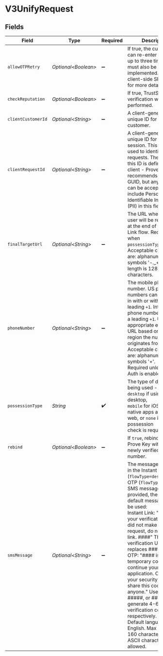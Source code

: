 # V3UnifyRequest


## Fields

| Field                                                                                                                                                                                                                                                                                                                                                                                                                                                                                                                                                                                                                             | Type                                                                                                                                                                                                                                                                                                                                                                                                                                                                                                                                                                                                                              | Required                                                                                                                                                                                                                                                                                                                                                                                                                                                                                                                                                                                                                          | Description                                                                                                                                                                                                                                                                                                                                                                                                                                                                                                                                                                                                                       | Example                                                                                                                                                                                                                                                                                                                                                                                                                                                                                                                                                                                                                           |
| --------------------------------------------------------------------------------------------------------------------------------------------------------------------------------------------------------------------------------------------------------------------------------------------------------------------------------------------------------------------------------------------------------------------------------------------------------------------------------------------------------------------------------------------------------------------------------------------------------------------------------- | --------------------------------------------------------------------------------------------------------------------------------------------------------------------------------------------------------------------------------------------------------------------------------------------------------------------------------------------------------------------------------------------------------------------------------------------------------------------------------------------------------------------------------------------------------------------------------------------------------------------------------- | --------------------------------------------------------------------------------------------------------------------------------------------------------------------------------------------------------------------------------------------------------------------------------------------------------------------------------------------------------------------------------------------------------------------------------------------------------------------------------------------------------------------------------------------------------------------------------------------------------------------------------- | --------------------------------------------------------------------------------------------------------------------------------------------------------------------------------------------------------------------------------------------------------------------------------------------------------------------------------------------------------------------------------------------------------------------------------------------------------------------------------------------------------------------------------------------------------------------------------------------------------------------------------- | --------------------------------------------------------------------------------------------------------------------------------------------------------------------------------------------------------------------------------------------------------------------------------------------------------------------------------------------------------------------------------------------------------------------------------------------------------------------------------------------------------------------------------------------------------------------------------------------------------------------------------- |
| `allowOTPRetry`                                                                                                                                                                                                                                                                                                                                                                                                                                                                                                                                                                                                                   | *Optional\<Boolean>*                                                                                                                                                                                                                                                                                                                                                                                                                                                                                                                                                                                                              | :heavy_minus_sign:                                                                                                                                                                                                                                                                                                                                                                                                                                                                                                                                                                                                                | If true, the customer can re-enter the OTP up to three times. Code must also be implemented. See client-side SDK guide for more details.                                                                                                                                                                                                                                                                                                                                                                                                                                                                                          | true                                                                                                                                                                                                                                                                                                                                                                                                                                                                                                                                                                                                                              |
| `checkReputation`                                                                                                                                                                                                                                                                                                                                                                                                                                                                                                                                                                                                                 | *Optional\<Boolean>*                                                                                                                                                                                                                                                                                                                                                                                                                                                                                                                                                                                                              | :heavy_minus_sign:                                                                                                                                                                                                                                                                                                                                                                                                                                                                                                                                                                                                                | If true, TrustScore verification will be performed.                                                                                                                                                                                                                                                                                                                                                                                                                                                                                                                                                                               | true                                                                                                                                                                                                                                                                                                                                                                                                                                                                                                                                                                                                                              |
| `clientCustomerId`                                                                                                                                                                                                                                                                                                                                                                                                                                                                                                                                                                                                                | *Optional\<String>*                                                                                                                                                                                                                                                                                                                                                                                                                                                                                                                                                                                                               | :heavy_minus_sign:                                                                                                                                                                                                                                                                                                                                                                                                                                                                                                                                                                                                                | A client-generated unique ID for a specific customer.                                                                                                                                                                                                                                                                                                                                                                                                                                                                                                                                                                             | e0f78bc2-f748-4eda-9d29-d756844507fc                                                                                                                                                                                                                                                                                                                                                                                                                                                                                                                                                                                              |
| `clientRequestId`                                                                                                                                                                                                                                                                                                                                                                                                                                                                                                                                                                                                                 | *Optional\<String>*                                                                                                                                                                                                                                                                                                                                                                                                                                                                                                                                                                                                               | :heavy_minus_sign:                                                                                                                                                                                                                                                                                                                                                                                                                                                                                                                                                                                                                | A client-generated unique ID for a specific session. This can be used to identify specific requests. The format of this ID is defined by the client - Prove recommends using a GUID, but any format can be accepted. Do not include Personally Identifiable Information (PII) in this field.                                                                                                                                                                                                                                                                                                                                      | 71010d88-d0e7-4a24-9297-d1be6fefde81                                                                                                                                                                                                                                                                                                                                                                                                                                                                                                                                                                                              |
| `finalTargetUrl`                                                                                                                                                                                                                                                                                                                                                                                                                                                                                                                                                                                                                  | *Optional\<String>*                                                                                                                                                                                                                                                                                                                                                                                                                                                                                                                                                                                                               | :heavy_minus_sign:                                                                                                                                                                                                                                                                                                                                                                                                                                                                                                                                                                                                                | The URL where the end user will be redirected at the end of Instant Link flow. Required when `possessionType=desktop`.<br/>Acceptable characters are: alphanumeric with symbols '-._+=/:?'. Max length is 128 characters.                                                                                                                                                                                                                                                                                                                                                                                                         | https://www.example.com/landing-page                                                                                                                                                                                                                                                                                                                                                                                                                                                                                                                                                                                              |
| `phoneNumber`                                                                                                                                                                                                                                                                                                                                                                                                                                                                                                                                                                                                                     | *Optional\<String>*                                                                                                                                                                                                                                                                                                                                                                                                                                                                                                                                                                                                               | :heavy_minus_sign:                                                                                                                                                                                                                                                                                                                                                                                                                                                                                                                                                                                                                | The mobile phone number. US phone numbers can be passed in with or without a leading `+1`. International phone numbers require a leading `+1`. Use the appropriate endpoint URL based on the region the number originates from. Acceptable characters are: alphanumeric with symbols '+'.<br/>Required unless Mobile Auth is enabled.                                                                                                                                                                                                                                                                                             | 2001004011                                                                                                                                                                                                                                                                                                                                                                                                                                                                                                                                                                                                                        |
| `possessionType`                                                                                                                                                                                                                                                                                                                                                                                                                                                                                                                                                                                                                  | *String*                                                                                                                                                                                                                                                                                                                                                                                                                                                                                                                                                                                                                          | :heavy_check_mark:                                                                                                                                                                                                                                                                                                                                                                                                                                                                                                                                                                                                                | The type of device being used - either `desktop` if using a desktop,<br/>`mobile` for iOS/Android native apps and mobile web, or `none` if no possession<br/>check is required.                                                                                                                                                                                                                                                                                                                                                                                                                                                   | mobile                                                                                                                                                                                                                                                                                                                                                                                                                                                                                                                                                                                                                            |
| `rebind`                                                                                                                                                                                                                                                                                                                                                                                                                                                                                                                                                                                                                          | *Optional\<Boolean>*                                                                                                                                                                                                                                                                                                                                                                                                                                                                                                                                                                                                              | :heavy_minus_sign:                                                                                                                                                                                                                                                                                                                                                                                                                                                                                                                                                                                                                | If `true`, rebinds the Prove Key with the newly verified phone number.                                                                                                                                                                                                                                                                                                                                                                                                                                                                                                                                                            | true                                                                                                                                                                                                                                                                                                                                                                                                                                                                                                                                                                                                                              |
| `smsMessage`                                                                                                                                                                                                                                                                                                                                                                                                                                                                                                                                                                                                                      | *Optional\<String>*                                                                                                                                                                                                                                                                                                                                                                                                                                                                                                                                                                                                               | :heavy_minus_sign:                                                                                                                                                                                                                                                                                                                                                                                                                                                                                                                                                                                                                | The message body sent in the Instant Link (`flowType=desktop`) or OTP (`flowType=mobile`) SMS message. If not provided, the following default messages will be used:<br/>Instant Link: "Complete your verification. If you did not make this request, do not click the link. ####" The verification URL replaces ####.<br/>OTP: "#### is your temporary code to continue your application. Caution: for your security, don't share this code with anyone." Use ####, #####, or ###### to generate 4-6 digit verification codes respectively.<br/>Default language is English. Max length is 160 characters. Non-ASCII characters are allowed. | #### is your verification code.                                                                                                                                                                                                                                                                                                                                                                                                                                                                                                                                                                                                   |